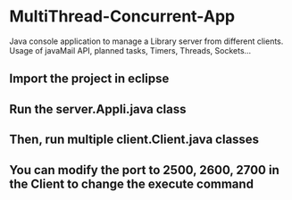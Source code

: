 # MultiThread-Concurrent-App

Java console application to manage a Library server from different clients. Usage of javaMail API, planned tasks, Timers, Threads, Sockets...

<h2>Import the project in eclipse</h2>
<h2>Run the server.Appli.java class</h2>
<h2>Then, run multiple client.Client.java classes</h2>
<h2>You can modify the port to 2500, 2600, 2700 in the Client to change the execute command</h2>
